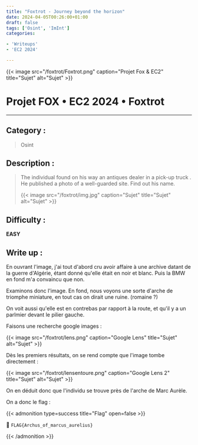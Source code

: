 ```yaml
---
title: "Foxtrot - Journey beyond the horizon"
date: 2024-04-05T00:26:00+01:00
draft: false
tags: ['Osint', 'ImInt']
categories:

- 'Writeups'
- 'EC2 2024'

---
```


{{< image src="/foxtrot/Foxtrot.png" caption="Projet Fox & EC2" title="Sujet" alt="Sujet" >}}

# Projet FOX • EC2 2024 • Foxtrot

--- 

## Category :

> Osint 

## Description :

> The individual found on his way an antiques dealer in a pick-up truck . He published a photo of a well-guarded site. Find out his name.
> 
> {{< image src="/foxtrot/img.jpg" caption="Sujet" title="Sujet" alt="Sujet" >}}

## Difficulty :

**EASY**

## Write up :

En ouvrant l'image, j'ai tout d'abord cru avoir affaire à une archive datant de la guerre d'Algérie, étant donné qu'elle était en noir et blanc.
Puis la BMW en fond m'a convaincu que non.

Examinons donc l'image.
En fond, nous voyons une sorte d'arche de triomphe miniature, en tout cas on dirait une ruine. (romaine ?)

On voit aussi qu'elle est en contrebas par rapport à la route, et qu'il y a un parlmier devant le pilier gauche.



Faisons une recherche google images :



{{< image src="/foxtrot/lens.png" caption="Google Lens" title="Sujet" alt="Sujet" >}}



Dès les premiers résultats, on se rend compte que l'image tombe directement :



{{< image src="/foxtrot/lensentoure.png" caption="Google Lens 2" title="Sujet" alt="Sujet" >}}



On en déduit donc que l'individu se trouve près de l'arche de Marc Aurèle.

On a donc le flag :



{{< admonition type=success title="Flag" open=false >}}

:triangular_flag_on_post: `FLAG{Archus_of_marcus_aurelius}`

{{< /admonition >}}





